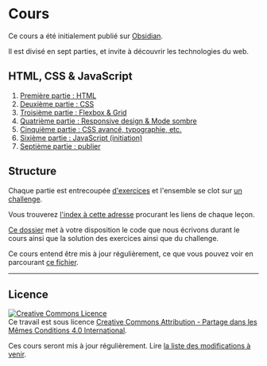 # Cours
Ce cours a été initialement publié sur [Obsidian](https://publish.obsidian.md/yannhoury/Documentation/HTML-CSS/Cours+HTML+CSS+JS/Index).

Il est divisé en sept parties, et invite à découvrir les technologies du web.

## HTML, CSS & JavaScript
1. [Première partie : HTML](https://github.com/YannHY/html-css-js/tree/main/1.%20Première%20partie)
2. [Deuxième partie : CSS](https://github.com/YannHY/html-css-js/tree/main/2.%20Deuxième%20partie)
3. [Troisième partie : Flexbox & Grid](https://github.com/YannHY/html-css-js/tree/main/3.%20Troisième%20partie)
4. [Quatrième partie : Responsive design & Mode sombre](https://github.com/YannHY/html-css-js/tree/main/4.%20Quatrième%20partie)
5. [Cinquième partie : CSS avancé, typographie, etc.](https://github.com/YannHY/html-css-js/tree/main/5.%20Cinquième%20partie)
6. [Sixième partie : JavaScript (initiation)](https://github.com/YannHY/html-css-js/tree/main/6.%20Sixième%20partie)
7. [Septième partie : publier](https://github.com/YannHY/html-css-js/tree/main/7.%20Septième%20partie)

## Structure
Chaque partie est entrecoupée [d'exercices](https://github.com/YannHY/html-css-js/tree/main/fichiers) et l'ensemble se clot sur [un challenge](https://github.com/YannHY/html-css-js/blob/main/Exercices/Créez%20votre%20CV%20en%20ligne.md).

Vous trouverez [l'index à cette adresse](https://github.com/YannHY/html-css-js/blob/main/index.md) procurant les liens de chaque leçon.

[Ce dossier](https://github.com/YannHY/html-css-js/tree/main/fichiers) met à votre disposition le code que nous écrivons durant le cours ainsi que la solution des exercices ainsi que du challenge.

Ce cours entend être mis à jour régulièrement, ce que vous pouvez voir en parcourant [ce fichier](https://github.com/YannHY/html-css-js/blob/main/Modifications%20à%20venir.md).

<hr />

## Licence
<a rel="license" href="http://creativecommons.org/licenses/by-sa/4.0/"><img alt="Creative Commons Licence" style="border-width:0" src="https://i.creativecommons.org/l/by-sa/4.0/88x31.png" /></a><br />Ce travail est sous licence <a rel="license" href="http://creativecommons.org/licenses/by-sa/4.0/">Creative Commons Attribution - Partage dans les Mêmes Conditions 4.0 International</a>.

Ces cours seront mis à jour régulièrement. Lire [la liste des modifications à venir](https://github.com/YannHY/html-css-js/blob/main/Modifications%20à%20venir.md).

